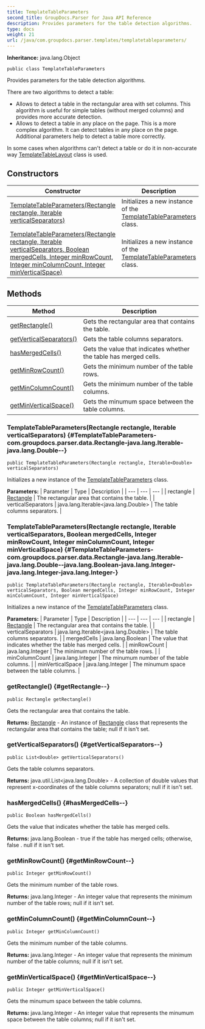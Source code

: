 ```yaml
---
title: TemplateTableParameters
second_title: GroupDocs.Parser for Java API Reference
description: Provides parameters for the table detection algorithms.
type: docs
weight: 21
url: /java/com.groupdocs.parser.templates/templatetableparameters/
---
```

**Inheritance:**
java.lang.Object
```
public class TemplateTableParameters
```

Provides parameters for the table detection algorithms.

There are two algorithms to detect a table:

 *  Allows to detect a table in the rectangular area with set columns. This algorithm is useful for simple tables (without merged columns) and provides more accurate detection.
 *  Allows to detect a table in any place on the page. This is a more complex algorithm. It can detect tables in any place on the page. Additional parameters help to detect a table more correctly.

In some cases when algorithms can't detect a table or do it in non-accurate way [TemplateTableLayout](../../com.groupdocs.parser.templates/templatetablelayout) class is used.
## Constructors

| Constructor | Description |
| --- | --- |
| [TemplateTableParameters(Rectangle rectangle, Iterable<Double> verticalSeparators)](#TemplateTableParameters-com.groupdocs.parser.data.Rectangle-java.lang.Iterable-java.lang.Double--) | Initializes a new instance of the [TemplateTableParameters](../../com.groupdocs.parser.templates/templatetableparameters) class. |
| [TemplateTableParameters(Rectangle rectangle, Iterable<Double> verticalSeparators, Boolean mergedCells, Integer minRowCount, Integer minColumnCount, Integer minVerticalSpace)](#TemplateTableParameters-com.groupdocs.parser.data.Rectangle-java.lang.Iterable-java.lang.Double--java.lang.Boolean-java.lang.Integer-java.lang.Integer-java.lang.Integer-) | Initializes a new instance of the [TemplateTableParameters](../../com.groupdocs.parser.templates/templatetableparameters) class. |
## Methods

| Method | Description |
| --- | --- |
| [getRectangle()](#getRectangle--) | Gets the rectangular area that contains the table. |
| [getVerticalSeparators()](#getVerticalSeparators--) | Gets the table columns separators. |
| [hasMergedCells()](#hasMergedCells--) | Gets the value that indicates whether the table has merged cells. |
| [getMinRowCount()](#getMinRowCount--) | Gets the minimum number of the table rows. |
| [getMinColumnCount()](#getMinColumnCount--) | Gets the minimum number of the table columns. |
| [getMinVerticalSpace()](#getMinVerticalSpace--) | Gets the minumum space between the table columns. |
### TemplateTableParameters(Rectangle rectangle, Iterable<Double> verticalSeparators) {#TemplateTableParameters-com.groupdocs.parser.data.Rectangle-java.lang.Iterable-java.lang.Double--}
```
public TemplateTableParameters(Rectangle rectangle, Iterable<Double> verticalSeparators)
```


Initializes a new instance of the [TemplateTableParameters](../../com.groupdocs.parser.templates/templatetableparameters) class.

**Parameters:**
| Parameter | Type | Description |
| --- | --- | --- |
| rectangle | [Rectangle](../../com.groupdocs.parser.data/rectangle) | The rectangular area that contains the table. |
| verticalSeparators | java.lang.Iterable<java.lang.Double> | The table columns separators. |

### TemplateTableParameters(Rectangle rectangle, Iterable<Double> verticalSeparators, Boolean mergedCells, Integer minRowCount, Integer minColumnCount, Integer minVerticalSpace) {#TemplateTableParameters-com.groupdocs.parser.data.Rectangle-java.lang.Iterable-java.lang.Double--java.lang.Boolean-java.lang.Integer-java.lang.Integer-java.lang.Integer-}
```
public TemplateTableParameters(Rectangle rectangle, Iterable<Double> verticalSeparators, Boolean mergedCells, Integer minRowCount, Integer minColumnCount, Integer minVerticalSpace)
```


Initializes a new instance of the [TemplateTableParameters](../../com.groupdocs.parser.templates/templatetableparameters) class.

**Parameters:**
| Parameter | Type | Description |
| --- | --- | --- |
| rectangle | [Rectangle](../../com.groupdocs.parser.data/rectangle) | The rectangular area that contains the table. |
| verticalSeparators | java.lang.Iterable<java.lang.Double> | The table columns separators. |
| mergedCells | java.lang.Boolean | The value that indicates whether the table has merged cells. |
| minRowCount | java.lang.Integer | The minimum number of the table rows. |
| minColumnCount | java.lang.Integer | The minumum number of the table columns. |
| minVerticalSpace | java.lang.Integer | The minumum space between the table columns. |

### getRectangle() {#getRectangle--}
```
public Rectangle getRectangle()
```


Gets the rectangular area that contains the table.

**Returns:**
[Rectangle](../../com.groupdocs.parser.data/rectangle) - An instance of [Rectangle](../../com.groupdocs.parser.data/rectangle) class that represents the rectangular area that contains the table;  null  if it isn't set.
### getVerticalSeparators() {#getVerticalSeparators--}
```
public List<Double> getVerticalSeparators()
```


Gets the table columns separators.

**Returns:**
java.util.List<java.lang.Double> - A collection of double values that represent x-coordinates of the table columns separators;  null  if it isn't set.
### hasMergedCells() {#hasMergedCells--}
```
public Boolean hasMergedCells()
```


Gets the value that indicates whether the table has merged cells.

**Returns:**
java.lang.Boolean -  true  if the table has merged cells; otherwise,  false .  null  if it isn't set.
### getMinRowCount() {#getMinRowCount--}
```
public Integer getMinRowCount()
```


Gets the minimum number of the table rows.

**Returns:**
java.lang.Integer - An integer value that represents the minimum number of the table rows;  null  if it isn't set.
### getMinColumnCount() {#getMinColumnCount--}
```
public Integer getMinColumnCount()
```


Gets the minimum number of the table columns.

**Returns:**
java.lang.Integer - An integer value that represents the minimum number of the table columns;  null  if it isn't set.
### getMinVerticalSpace() {#getMinVerticalSpace--}
```
public Integer getMinVerticalSpace()
```


Gets the minumum space between the table columns.

**Returns:**
java.lang.Integer - An integer value that represents the minumum space between the table columns;  null  if it isn't set.
